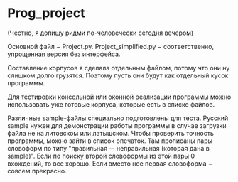 # Prog_project

(Честно, я допишу ридми по-человечески сегодня вечером)

Основной файл $-$ Project.py. Project_simplified.py $-$ соответственно, упрощенная версия без интерфейса.

Составление корпусов я сделала отдельным файлом, потому что они ну слишком долго грузятся. Поэтому пусть они будут как отдельный кусок программы.

Для тестировки консольной или оконной реализации программы можно использовать уже готовые корпуса, которые есть в списке файлов.

Различные sample-файлы специально подготовлены для теста. Русский sample нужен для демонстрации работы программы в случае загрузки файла не на литовском или латышском. Чтобы проверить точность программы, можно зайти в список опечаток. Там прописаны пары словоформ по типу "правильная -- неправильная (которая дана в sample)". Если по поиску второй словоформы из этой пары 0 вхождений, то все хорошо. Если вместо нее первая словоформа $-$ совсем прекрасно.
